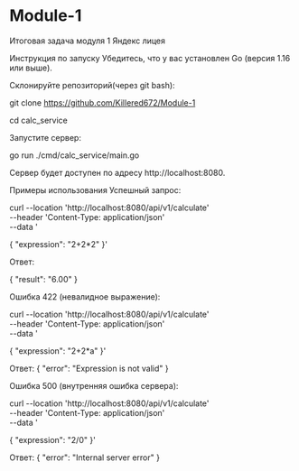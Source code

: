# Module-1
Итоговая задача модуля 1 Яндекс лицея 

Инструкция по запуску
Убедитесь, что у вас установлен Go (версия 1.16 или выше).

Склонируйте репозиторий(через git bash):

git clone https://github.com/Killered672/Module-1

cd calc_service

Запустите сервер:

go run ./cmd/calc_service/main.go

Сервер будет доступен по адресу http://localhost:8080.

Примеры использования
Успешный запрос:

curl --location 'http://localhost:8080/api/v1/calculate' \
--header 'Content-Type: application/json' \
--data '

{
  "expression": "2+2*2"
}'

Ответ:

{
  "result": "6.00"
}



Ошибка 422 (невалидное выражение):

curl --location 'http://localhost:8080/api/v1/calculate' \
--header 'Content-Type: application/json' \
--data '

{
  "expression": "2+2*a"
}'

Ответ:
{
  "error": "Expression is not valid"
}



Ошибка 500 (внутренняя ошибка сервера):

curl --location 'http://localhost:8080/api/v1/calculate' \
--header 'Content-Type: application/json' \
--data '

{
  "expression": "2/0"
}'

Ответ:
{
  "error": "Internal server error"
}